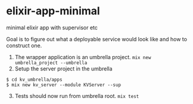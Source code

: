 # elixir-app-minimal
minimal elixir app with supervisor etc

Goal is to figure out what a deployable service would look like and how to construct one.

1. The wrapper application is an umbrella project. `mix new umbrella_project --umbrella`
2. Setup the server project in the umbrella
```
$ cd kv_umbrella/apps
$ mix new kv_server --module KVServer --sup
```
3. Tests should now run from umbrella root. `mix test`
